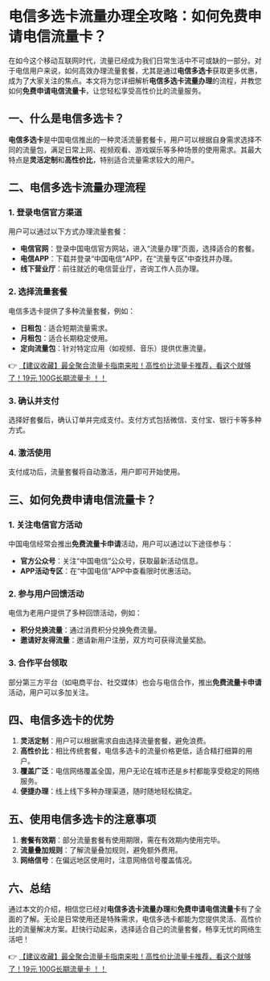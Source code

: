 # 电信多选卡流量办理全攻略：如何免费申请电信流量卡？

在如今这个移动互联网时代，流量已经成为我们日常生活中不可或缺的一部分。对于电信用户来说，如何高效办理流量套餐，尤其是通过**电信多选卡**获取更多优惠，成为了大家关注的焦点。本文将为您详细解析**电信多选卡流量办理**的流程，并教您如何**免费申请电信流量卡**，让您轻松享受高性价比的流量服务。

## 一、什么是电信多选卡？

**电信多选卡**是中国电信推出的一种灵活流量套餐卡，用户可以根据自身需求选择不同的流量包，满足日常上网、视频观看、游戏娱乐等多种场景的使用需求。其最大特点是**灵活定制**和**高性价比**，特别适合流量需求较大的用户。

## 二、电信多选卡流量办理流程

### 1. 登录电信官方渠道
用户可以通过以下方式办理流量套餐：
- **电信官网**：登录中国电信官方网站，进入“流量办理”页面，选择适合的套餐。
- **电信APP**：下载并登录“中国电信”APP，在“流量专区”中查找并办理。
- **线下营业厅**：前往就近的电信营业厅，咨询工作人员办理。

### 2. 选择流量套餐
电信多选卡提供了多种流量套餐，例如：
- **日租包**：适合短期流量需求。
- **月租包**：适合长期稳定使用。
- **定向流量包**：针对特定应用（如视频、音乐）提供优惠流量。

👉 [【建议收藏】最全聚合流量卡指南来啦！高性价比流量卡推荐，看这个就够了！19元 100G长期流量卡 ！！](https://bit.ly/Liuliangka)

### 3. 确认并支付
选择好套餐后，确认订单并完成支付。支付方式包括微信、支付宝、银行卡等多种方式。

### 4. 激活使用
支付成功后，流量套餐将自动激活，用户即可开始使用。

## 三、如何免费申请电信流量卡？

### 1. 关注电信官方活动
中国电信经常会推出**免费流量卡申请**活动，用户可以通过以下途径参与：
- **官方公众号**：关注“中国电信”公众号，获取最新活动信息。
- **APP活动专区**：在“中国电信”APP中查看限时优惠活动。

### 2. 参与用户回馈活动
电信为老用户提供了多种回馈活动，例如：
- **积分兑换流量**：通过消费积分兑换免费流量。
- **邀请好友得流量**：邀请新用户注册，双方均可获得流量奖励。

### 3. 合作平台领取
部分第三方平台（如电商平台、社交媒体）也会与电信合作，推出**免费流量卡申请**活动，用户可以多加关注。

## 四、电信多选卡的优势

1. **灵活定制**：用户可以根据需求自由选择流量套餐，避免浪费。
2. **高性价比**：相比传统套餐，电信多选卡的流量价格更低，适合精打细算的用户。
3. **覆盖广泛**：电信网络覆盖全国，用户无论在城市还是乡村都能享受稳定的网络服务。
4. **便捷办理**：线上线下多种办理渠道，随时随地轻松搞定。

## 五、使用电信多选卡的注意事项

1. **套餐有效期**：部分流量套餐有使用期限，需在有效期内使用完毕。
2. **流量叠加规则**：了解流量叠加规则，避免额外费用。
3. **网络信号**：在偏远地区使用时，注意网络信号覆盖情况。

## 六、总结

通过本文的介绍，相信您已经对**电信多选卡流量办理**和**免费申请电信流量卡**有了全面的了解。无论是日常使用还是特殊需求，电信多选卡都能为您提供灵活、高性价比的流量解决方案。赶快行动起来，选择适合自己的流量套餐，畅享无忧的网络生活吧！

👉 [【建议收藏】最全聚合流量卡指南来啦！高性价比流量卡推荐，看这个就够了！19元 100G长期流量卡 ！！](https://bit.ly/Liuliangka)